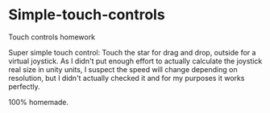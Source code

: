 # Simple-touch-controls
Touch controls homework

Super simple touch control: Touch the star for drag and drop, outside for a virtual joystick.
As I didn't put enough effort to actually calculate the joystick real size in unity units, I suspect the speed will change depending on resolution, but I didn't actually checked it and for my purposes it works perfectly.

100% homemade.
